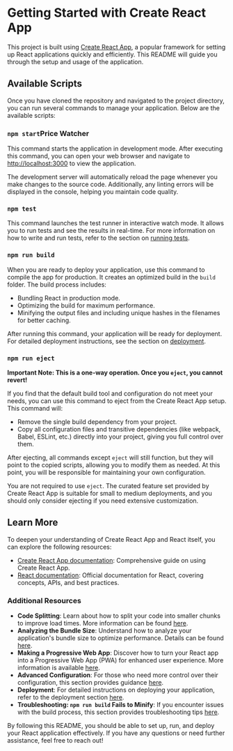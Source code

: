 # Getting Started with Create React App

This project is built using [Create React App](https://github.com/facebook/create-react-app), a popular framework for setting up React applications quickly and efficiently. This README will guide you through the setup and usage of the application.

## Available Scripts

Once you have cloned the repository and navigated to the project directory, you can run several commands to manage your application. Below are the available scripts:

### `npm start`Price Watcher

This command starts the application in development mode. After executing this command, you can open your web browser and navigate to [http://localhost:3000](http://localhost:3000) to view the application.

The development server will automatically reload the page whenever you make changes to the source code. Additionally, any linting errors will be displayed in the console, helping you maintain code quality.

### `npm test`

This command launches the test runner in interactive watch mode. It allows you to run tests and see the results in real-time. For more information on how to write and run tests, refer to the section on [running tests](https://facebook.github.io/create-react-app/docs/running-tests).

### `npm run build`

When you are ready to deploy your application, use this command to compile the app for production. It creates an optimized build in the `build` folder. The build process includes:

- Bundling React in production mode.
- Optimizing the build for maximum performance.
- Minifying the output files and including unique hashes in the filenames for better caching.

After running this command, your application will be ready for deployment. For detailed deployment instructions, see the section on [deployment](https://facebook.github.io/create-react-app/docs/deployment).

### `npm run eject`

**Important Note: This is a one-way operation. Once you `eject`, you cannot revert!**

If you find that the default build tool and configuration do not meet your needs, you can use this command to eject from the Create React App setup. This command will:

- Remove the single build dependency from your project.
- Copy all configuration files and transitive dependencies (like webpack, Babel, ESLint, etc.) directly into your project, giving you full control over them.

After ejecting, all commands except `eject` will still function, but they will point to the copied scripts, allowing you to modify them as needed. At this point, you will be responsible for maintaining your own configuration.

You are not required to use `eject`. The curated feature set provided by Create React App is suitable for small to medium deployments, and you should only consider ejecting if you need extensive customization.

## Learn More

To deepen your understanding of Create React App and React itself, you can explore the following resources:

- [Create React App documentation](https://facebook.github.io/create-react-app/docs/getting-started): Comprehensive guide on using Create React App.
- [React documentation](https://reactjs.org/): Official documentation for React, covering concepts, APIs, and best practices.

### Additional Resources

- **Code Splitting**: Learn about how to split your code into smaller chunks to improve load times. More information can be found [here](https://facebook.github.io/create-react-app/docs/code-splitting).
- **Analyzing the Bundle Size**: Understand how to analyze your application's bundle size to optimize performance. Details can be found [here](https://facebook.github.io/create-react-app/docs/analyzing-the-bundle-size).
- **Making a Progressive Web App**: Discover how to turn your React app into a Progressive Web App (PWA) for enhanced user experience. More information is available [here](https://facebook.github.io/create-react-app/docs/making-a-progressive-web-app).
- **Advanced Configuration**: For those who need more control over their configuration, this section provides guidance [here](https://facebook.github.io/create-react-app/docs/advanced-configuration).
- **Deployment**: For detailed instructions on deploying your application, refer to the deployment section [here](https://facebook.github.io/create-react-app/docs/deployment).
- **Troubleshooting: `npm run build` Fails to Minify**: If you encounter issues with the build process, this section provides troubleshooting tips [here](https://facebook.github.io/create-react-app/docs/troubleshooting#npm-run-build-fails-to-minify).

By following this README, you should be able to set up, run, and deploy your React application effectively. If you have any questions or need further assistance, feel free to reach out!
